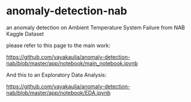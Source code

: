 # anomaly-detection-nab
an anomaly detection on Ambient Temperature System Failure from NAB Kaggle Dataset

please refer to this page to the main work:

https://github.com/yayakaulia/anomaly-detection-nab/blob/master/app/notebook/main_notebook.ipynb

And this to an Exploratory Data Analysis:

https://github.com/yayakaulia/anomaly-detection-nab/blob/master/app/notebook/EDA.ipynb
